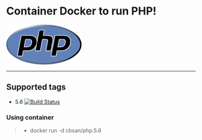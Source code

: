 Container Docker to run PHP!
===================

![PHP Logo](https://raw.githubusercontent.com/docker-library/docs/01c12653951b2fe592c1f93a13b4e289ada0e3a1/php/logo.png)

----------


Supported tags
-------------

 - 5.6 [![Build Status](https://travis-ci.org/cbsan/docker-php.svg?branch=php5.6-sybase16)](https://travis-ci.org/cbsan/docker-php)

### Using container

> - docker run -d cbsan/php:5.6
